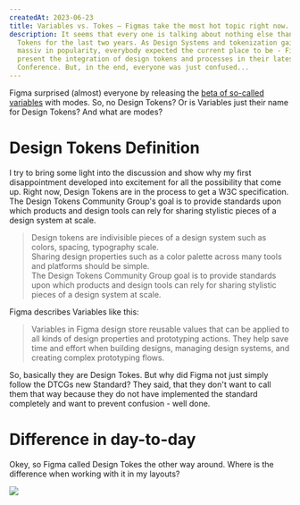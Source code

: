 ```yaml
---
createdAt: 2023-06-23
title: Variables vs. Tokes – Figmas take the most hot topic right now.
description: It seems that every one is talking about nothing else than Design
  Tokens for the last two years. As Design Systems and tokenization gained
  massiv in popularity, everybody expected the current place to be - Figma - to
  present the integration of design tokens and processes in their latest Config
  Conference. But, in the end, everyone was just confused...
---
```

F﻿igma surprised (almost) everyone by releasing the [beta of so-called variables](https://help.figma.com/hc/en-us/articles/15336833927191-What-s-new-at-Config-2023#Variables_open_beta) with modes.  S﻿o, no Design Tokens? Or is Variables just their name for Design Tokens? And what are modes? 

# Design Tokens Definition

I﻿ try to bring some light into the discussion and show why my first disappointment developed into excitement for all the possibility that come up. Right now, Design Tokens are in the process to get a W3C specification. The Design Tokens Community Group's goal is to provide standards upon which products and design tools can rely for sharing stylistic pieces of a design system at scale.

> Design tokens are indivisible pieces of a design system such as colors, spacing, typography scale.\
> Sharing design properties such as a color palette across many tools and platforms should be simple.\
> The Design Tokens Community Group goal is to provide standards upon which products and design tools can rely for sharing stylistic pieces of a design system at scale.

F﻿igma describes Variables like this:

> Variables in Figma design store reusable values that can be applied to all kinds of design properties and prototyping actions. They help save time and effort when building designs, managing design systems, and creating complex prototyping flows.

S﻿o, basically they are Design Tokes. But why did Figma not just simply follow the DTCGs new Standard? They said, that they don't want to call them that way because they do not have implemented the standard completely and want to prevent confusion - well done.

# Difference in day-to-day

O﻿key, so Figma called Design Tokes the other way around. Where is the difference when working with it in my layouts? 

![](/img/modes_adobeexpress.gif)